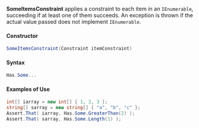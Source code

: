 **SomeItemsConstraint** applies a constraint to each item in an `IEnumerable`, succeeding if at least one of them succeeds. An exception is thrown if the actual value passed does not implement `IEnumerable`.

<h4>Constructor</h4>

```C#
SomeItemsConstraint(Constraint itemConstraint)
```

<h4>Syntax</h4>

```C#
Has.Some...
```

<h4>Examples of Use</h4>

```C#
int[] iarray = new int[] { 1, 2, 3 };
string[] sarray = new string[] { "a", "b", "c" };
Assert.That( iarray, Has.Some.GreaterThan(2) );
Assert.That( sarray, Has.Some.Length(1) );
```

